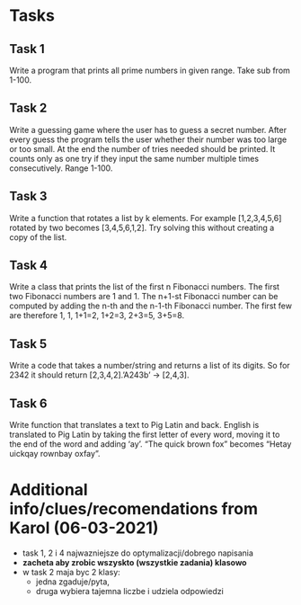 # Tasks

## Task 1
Write a program that prints all prime numbers in given range. Take sub from 1-100.

## Task 2
Write a guessing game where the user has to guess a secret number. After every guess the program tells the user whether their number was too large or too small. At the end the number of tries needed should be printed. It counts only as one try if they input the same number multiple times consecutively. Range 1-100.

## Task 3
Write a function that rotates a list by k elements. For example [1,2,3,4,5,6] rotated by two becomes [3,4,5,6,1,2]. Try solving this without creating a copy of the list.

## Task 4
Write a class that prints the list of the first n Fibonacci numbers. The first two Fibonacci numbers are 1 and 1. The n+1-st Fibonacci number can be computed by adding the n-th and the n-1-th Fibonacci number. The first few are therefore 1, 1, 1+1=2, 1+2=3, 2+3=5, 3+5=8.

## Task 5
Write a code that takes a number/string and returns a list of its digits. So for 2342 it should return [2,3,4,2].’A243b’ -> [2,4,3].

## Task 6
Write function that translates a text to Pig Latin and back. English is translated to Pig Latin by taking the first letter of every word, moving it to the end of the word and adding ‘ay’. “The quick brown fox” becomes “Hetay uickqay rownbay oxfay”.

# Additional info/clues/recomendations from Karol (06-03-2021)

- task 1, 2 i 4 najwazniejsze do optymalizacji/dobrego napisania
- **zacheta aby zrobic wszyskto (wszystkie zadania) klasowo**
- w task 2 maja byc 2 klasy:
  + jedna zgaduje/pyta,
  + druga wybiera tajemna liczbe i udziela odpowiedzi
